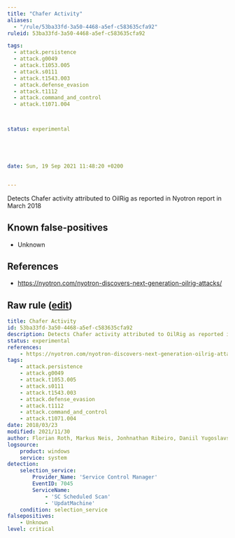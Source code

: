 ```yaml
---
title: "Chafer Activity"
aliases:
  - "/rule/53ba33fd-3a50-4468-a5ef-c583635cfa92"
ruleid: 53ba33fd-3a50-4468-a5ef-c583635cfa92

tags:
  - attack.persistence
  - attack.g0049
  - attack.t1053.005
  - attack.s0111
  - attack.t1543.003
  - attack.defense_evasion
  - attack.t1112
  - attack.command_and_control
  - attack.t1071.004



status: experimental





date: Sun, 19 Sep 2021 11:48:20 +0200


---
```


Detects Chafer activity attributed to OilRig as reported in Nyotron report in March 2018

<!--more-->


## Known false-positives

* Unknown



## References

* https://nyotron.com/nyotron-discovers-next-generation-oilrig-attacks/


## Raw rule ([edit](https://github.com/SigmaHQ/sigma/edit/master/rules/windows/builtin/system/win_apt_chafer_mar18_system.yml))
```yaml
title: Chafer Activity
id: 53ba33fd-3a50-4468-a5ef-c583635cfa92
description: Detects Chafer activity attributed to OilRig as reported in Nyotron report in March 2018
status: experimental
references:
    - https://nyotron.com/nyotron-discovers-next-generation-oilrig-attacks/
tags:
    - attack.persistence
    - attack.g0049
    - attack.t1053.005
    - attack.s0111
    - attack.t1543.003
    - attack.defense_evasion
    - attack.t1112
    - attack.command_and_control
    - attack.t1071.004
date: 2018/03/23
modified: 2021/11/30
author: Florian Roth, Markus Neis, Jonhnathan Ribeiro, Daniil Yugoslavskiy, oscd.community
logsource:
    product: windows
    service: system
detection:
    selection_service:
        Provider_Name: 'Service Control Manager'
        EventID: 7045
        ServiceName:
            - 'SC Scheduled Scan'
            - 'UpdatMachine'
    condition: selection_service
falsepositives:
    - Unknown
level: critical
```

